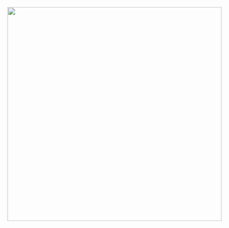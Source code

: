 <div align="center"><img width="500" src="https://user-images.githubusercontent.com/94545831/227973774-cbbc819b-a0af-475b-af5c-0be23941d594.png" />
</div>
